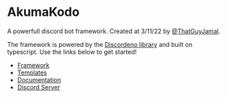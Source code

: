 # AkumaKodo

A powerfull discord bot framework. Created at 3/11/22 by [@ThatGuyJamal](https://github.com/ThatGuyJamal). 

The framework is powered by the [Discordeno library](https://github.com/discordeno/discordeno) and built on typescript. Use the links below to get started!

- [Framework](https://github.com/AkumaKodo/AkumaKodo)
- [Templates](https://github.com/AkumaKodo/templates)
- [Documentation](https://akumakodo.github.io/AkumaKodo/)
- [Discord Server](https://discord.com/invite/N79DZsm3m2)
